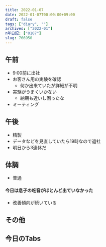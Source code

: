 ```yaml
---
title: 2022-01-07
date: 2022-01-07T00:00:00+09:00
draft: false
tags: ["diary", ""]
archives: ["2022-01"]
n年日記: ["0107"]
slug: 766950
---
```

## 午前
- 9:00前に出社
- お客さん用の実験を確認
  - 何か出来ていたが詳細が不明
- 実験がうまくいかない
  - 納期も近いし困ったな
- ミーティング
## 午後
- 精製
- データなどを見直していたら19時なので退社
- 明日から3連休だ
## 体調
- 普通
#### 今日は息子の吃音がほとんど出ていなかった
- 改善傾向が続いている
## その他
## 今日のTabs